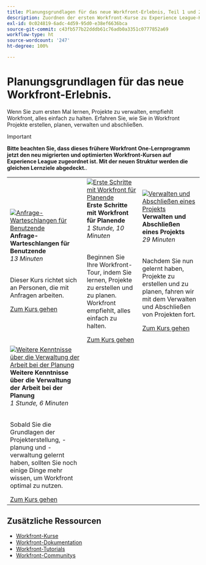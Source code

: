 ```yaml
---
title: Planungsgrundlagen für das neue Workfront-Erlebnis, Teil 1 und 2
description: Zuordnen der ersten Workfront-Kurse zu Experience League-Kursen
exl-id: 0c024819-6adc-4d59-95d0-e38ef6636bca
source-git-commit: c43fb577b22dddb61c76adb0a3351c0777852a69
workflow-type: ht
source-wordcount: '247'
ht-degree: 100%

---
```


# Planungsgrundlagen für das neue Workfront-Erlebnis.

Wenn Sie zum ersten Mal lernen, Projekte zu verwalten, empfiehlt Workfront, alles einfach zu halten. Erfahren Sie, wie Sie in Workfront Projekte erstellen, planen, verwalten und abschließen.

>[!IMPORTANT]
>
>**Bitte beachten Sie, dass dieses frühere Workfront One-Lernprogramm jetzt den neu migrierten und optimierten Workfront-Kursen auf Experience League zugeordnet ist.  Mit der neuen Struktur werden die gleichen Lernziele abgedeckt.**.

<table>
  <tr>
   <td>
      <a href="https://experienceleague.adobe.com/?recommended=Workfront-U-1-2022.1.planners&amp;lang=de">
      <img alt="Anfrage-Warteschlangen für Benutzende" src="https://cdn.experienceleague.adobe.com/thumb/request-queues-for-users.png"/>
      </a>
      <div>
         <strong>Anfrage-Warteschlangen für Benutzende</strong></a>
 <br/><em>13 Minuten</em>
      </div>
      <p>
        <br/>
Dieser Kurs richtet sich an Personen, die mit Anfragen arbeiten.
      </p>
      <a  rel="noreferrer" target="_blank" href="https://experienceleague.adobe.com/?recommended=Workfront-U-1-2022.2.request-queues&amp;lang=de" class="spectrum-Button spectrum-Button--primary spectrum-Button--sizeM">
<span class="spectrum-Button-label has-no-wrap has-text-weight-bold">Zum Kurs gehen</span>
</a>
   </td>   
   <td>
      <a href="https://experienceleague.adobe.com/?recommended=Workfront-U-1-2022.1.planners&amp;lang=de">
      <img alt="Erste Schritte mit Workfront für Planende" src="https://cdn.experienceleague.adobe.com/thumb/get-started-with-workfront-for-planners.png"/>
      </a>
      <div>
         <strong>Erste Schritte mit Workfront für Planende</strong></a>
<br/><em>1 Stunde, 10 Minuten</em>
      </div>
      <p>
        <br/>
Beginnen Sie Ihre Workfront-Tour, indem Sie lernen, Projekte zu erstellen und zu planen. Workfront empfiehlt, alles einfach zu halten.
      </p>
      <a  rel="noreferrer" target="_blank" href="https://experienceleague.adobe.com/?recommended=Workfront-U-1-2022.1.planners&amp;lang=de" class="spectrum-Button spectrum-Button--primary spectrum-Button--sizeM">
<span class="spectrum-Button-label has-no-wrap has-text-weight-bold">Zum Kurs gehen</span>
</a>
   </td>
    <td>
      <a href="https://experienceleague.adobe.com/?recommended=Workfront-U-1-2022.2.planners&amp;lang=de">
      <img alt="Verwalten und Abschließen eines Projekts" src="https://cdn.experienceleague.adobe.com/thumb/manage-and-close-a-project.png"/>
      </a>
      <div>
         <strong>Verwalten und Abschließen eines Projekts</strong></a>
<br/><em>29 Minuten</em>
      </div>
      <p>
        <br/>
Nachdem Sie nun gelernt haben, Projekte zu erstellen und zu planen, fahren wir mit dem Verwalten und Abschließen von Projekten fort.
      </p>
      <a  rel="noreferrer" target="_blank" href="https://experienceleague.adobe.com/?recommended=Workfront-U-1-2022.2.planners&amp;lang=de" class="spectrum-Button spectrum-Button--primary spectrum-Button--sizeM">
<span class="spectrum-Button-label has-no-wrap has-text-weight-bold">Zum Kurs gehen</span>
</a>
   </td>
  </tr>
  <tr>
   <td>
      <a href="https://experienceleague.adobe.com/?recommended=Workfront-U-1-2022.3.planners">
      <img alt="Weitere Kenntnisse über die Verwaltung der Arbeit bei der Planung" src="https://cdn.experienceleague.adobe.com/thumb/further-understanding-of-managing-work-as-a-planner.png"/>
      </a>
      <div>
         <strong>Weitere Kenntnisse über die Verwaltung der Arbeit bei der Planung</strong></a>
<br/><em>1 Stunde, 6 Minuten</em>
      </div>
      <p>
        <br/>
Sobald Sie die Grundlagen der Projekterstellung, -planung und -verwaltung gelernt haben, sollten Sie noch einige Dinge mehr wissen, um Workfront optimal zu nutzen.
      </p>
      <a  rel="noreferrer" target="_blank" href="https://experienceleague.adobe.com/?recommended=Workfront-U-1-2022.3.planners" class="spectrum-Button spectrum-Button--primary spectrum-Button--sizeM">
<span class="spectrum-Button-label has-no-wrap has-text-weight-bold">Zum Kurs gehen</span>
</a>
   </td>
  </tr>

</table>

## Zusätzliche Ressourcen

* [Workfront-Kurse](https://experienceleague.adobe.com/?lang=de&amp;Solution=Workfront#courses)
* [Workfront-Dokumentation](https://experienceleague.adobe.com/docs/workfront.html?lang=de)
* [Workfront-Tutorials](https://experienceleague.adobe.com/docs/workfront-learn/tutorials-workfront/home.html?lang=de)
* [Workfront-Communitys](https://experienceleaguecommunities.adobe.com/t5/workfront/ct-p/workfront)
